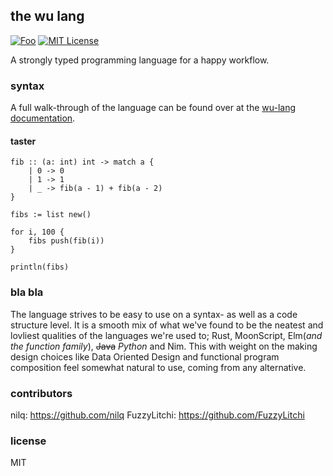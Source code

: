 ## the wu lang
[![Foo](https://user-images.githubusercontent.com/7288322/34429152-141689f8-ecb9-11e7-8003-b5a10a5fcb29.png)](https://discord.gg/qm92sPP)
[![MIT License](https://img.shields.io/badge/license-MIT-blue.svg)](https://github.com/wu-lang/wu/blob/master/LICENSE)

A strongly typed programming language for a happy workflow.

### syntax

A full walk-through of the language can be found over at the [wu-lang documentation](https://wu-lang.github.io).

#### taster

```=
fib :: (a: int) int -> match a {
    | 0 -> 0
    | 1 -> 1
    | _ -> fib(a - 1) + fib(a - 2)
}

fibs := list new()

for i, 100 {
    fibs push(fib(i))
}

println(fibs)
```

### bla bla

The language strives to be easy to use on a syntax- as w[](https://)ell as a code structure level. It is a smooth mix of what we've found to be the neatest and lovliest qualities of the languages we're used to; Rust, MoonScript, Elm(*and the function family*), ~~Java~~ *Python* and Nim. This with weight on the making design choices like Data Oriented Design and functional program composition feel somewhat natural to use, coming from any alternative.

### contributors

nilq: https://github.com/nilq
FuzzyLitchi: https://github.com/FuzzyLitchi

### license
MIT
